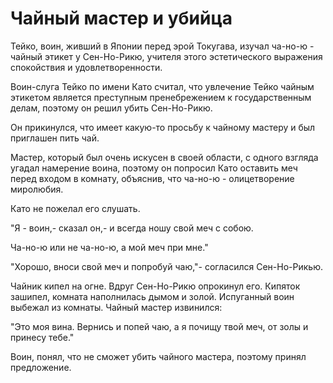 # Чайный мастер и убийца

Тейко, воин, живший в Японии перед эрой Токугава, изучал ча-но-ю - чайный этикет у Сен-Но-Рикю, учителя этого эстетического выражения спокойствия и удовлетворенности.

Воин-слуга Тейко по имени Като считал, что увлечение Тейко чайным этикетом является преступным пренебрежением к государственным делам, поэтому он  решил убить Сен-Но-Рикю.

Он прикинулся, что имеет какую-то просьбу к чайному мастеру и был приглашен пить чай.

Мастер, который был очень искусен в своей области, с одного взгляда угадал намерение воина, поэтому он попросил Като оставить меч перед входом в комнату, объяснив, что ча-но-ю - олицетворение миролюбия.

Като не пожелал его слушать.

"Я - воин,- сказал он,- и всегда ношу свой меч с собою.

Ча-но-ю или не ча-но-ю, а мой меч при мне."

"Хорошо, вноси свой меч и попробуй чаю,"- согласился Сен-Но-Рикью.

Чайник кипел на огне. Вдруг Сен-Но-Рикю опрокинул его. Кипяток зашипел, комната наполнилась дымом и золой. Испуганный воин выбежал из комнаты. Чайный мастер извинился:

"Это моя вина. Вернись и попей чаю, а я почищу твой меч, от золы и принесу тебе."

Воин, понял, что не сможет убить чайного мастера, поэтому принял предложение.